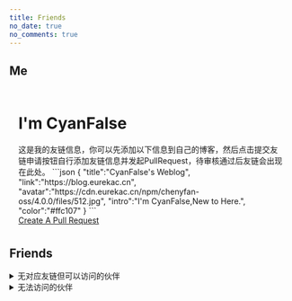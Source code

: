 ```yaml
---
title: Friends
no_date: true
no_comments: true
---
```


## Me

<div class="container">
    <div class="card" style="padding: 8px 16px;">
        <div>
            <h1>I'm CyanFalse</h1>
            这是我的友链信息，你可以先添加以下信息到自己的博客，然后点击提交友链申请按钮自行添加友链信息并发起PullRequest，待审核通过后友链会出现在此处。
            ```json
            {
                "title":"CyanFalse's Weblog",
                "link":"https://blog.eurekac.cn",
                "avatar":"https://cdn.eurekac.cn/npm/chenyfan-oss/4.0.0/files/512.jpg",
                "intro":"I'm CyanFalse,New to Here.",
                "color":"#ffc107"
            }
            ```
            <div class="actions">
                <div class="right">
                    <a class="action-button-primary" href="https://github.com/ChenYFan/CyanBlog/blob/main/themes/cyanset/source/links.json">Create A Pull Request</a>
                </div>
            </div>
        </div>
    </div>
</div>

## Friends
<div class="container">
    <div class="card-grid" id="normal-friends"></div>
    <details>
        <summary>无对应友链但可以访问的伙伴</summary>
        <div class="card-grid" id="unrelink-friends"></div>
    </details>
    <details>
        <summary>无法访问的伙伴</summary>
        <div class="card-grid" id="unaccessible-friends"></div>
    </details>
</div>

<script>
    setTimeout(async () => {
        const FriendsData = await fetch("/links.json").then(res => res.json());
        const $1 = document.getElementById("normal-friends");
        const $2 = document.getElementById("unrelink-friends");
        const $3 = document.getElementById("unaccessible-friends");

        FriendsData.forEach(friend => {
            const childHtml = ` <div class="card">
        <div class="cover-img">
            <img class="lazy" src="${friend.image}" alt="${friend.title}" no-fancybox>
        </div>
        <div class="content">
            <p class="title">${friend.title}</p>
            <p class="description">${friend.intro}</p>
        </div>
        <div class="actions">
            <div class="right">
                <a class="action-button-primary" href="${friend.link}">Visit</a>
            </div>
        </div>
    </div> `
            const child = document.createElement("div");
            child.innerHTML = childHtml;
            if (friend.relink) {
                $1.appendChild(child);
            } else if (friend.unaccessible) {
                $3.appendChild(child);
            } else {
                $2.appendChild(child);
            }
        });
    }, 200);
</script>